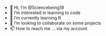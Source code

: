 - 👋 Hi, I’m @Sciencebeing18
- 👀 I’m interested in learning to code
- 🌱 I’m currently learning R
- 💞️ I’m looking to collaborate on some projects
- 📫 How to reach me ... via my account

<!---
Sciencebeing18/Sciencebeing18 is a ✨ special ✨ repository because its `README.md` (this file) appears on your GitHub profile.
You can click the Preview link to take a look at your changes.
--->
